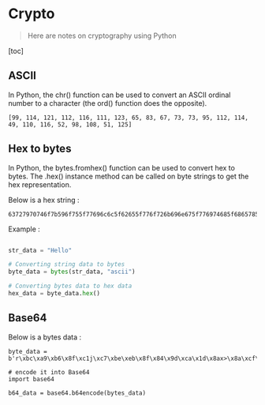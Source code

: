 # Crypto
> Here are notes on cryptography using Python

[toc]

## ASCII
In Python, the chr() function can be used to convert an ASCII ordinal number to a character (the ord() function does the opposite).

```
[99, 114, 121, 112, 116, 111, 123, 65, 83, 67, 73, 73, 95, 112, 114, 49, 110, 116, 52, 98, 108, 51, 125]
```

## Hex to bytes
In Python, the bytes.fromhex() function can be used to convert hex to bytes. The .hex() instance method can be called on byte strings to get the hex representation.

Below is a hex string :
```
63727970746f7b596f755f77696c6c5f62655f776f726b696e675f776974685f6865785f737472696e67735f615f6c6f747d
```

Example :
```python

str_data = "Hello"

# Converting string data to bytes
byte_data = bytes(str_data, "ascii")

# Converting bytes data to hex data
hex_data = byte_data.hex()
```

## Base64

Below is a bytes data :

```
byte_data = b'r\xbc\xa9\xb6\x8f\xc1j\xc7\xbe\xeb\x8f\x84\x9d\xca\x1d\x8ax>\x8a\xcf\x96y\xbf\x92i\xf7\xbf'

# encode it into Base64
import base64

b64_data = base64.b64encode(bytes_data)
```

